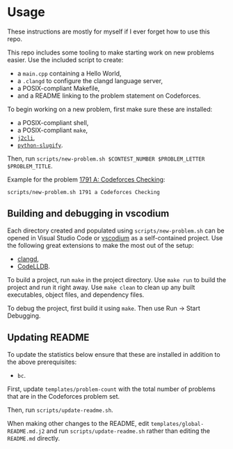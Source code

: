 # Usage

These instructions are mostly for myself if I ever forget how to use this repo.

This repo includes some tooling to make starting work on new problems easier. Use the included script to create:
* a `main.cpp` containing a Hello World,
* a `.clangd` to configure the clangd language server,
* a POSIX-compliant Makefile,
* and a README linking to the problem statement on Codeforces.

To begin working on a new problem, first make sure these are installed:
* a POSIX-compliant shell,
* a POSIX-compliant `make`,
* [`j2cli`](https://pypi.org/project/j2cli/),
* [`python-slugify`](https://pypi.org/project/python-slugify/).

Then, run `scripts/new-problem.sh $CONTEST_NUMBER $PROBLEM_LETTER $PROBLEM_TITLE`.

Example for the problem [1791 A: Codeforces Checking](https://codeforces.com/problemset/problem/1791/A?locale=en):

`scripts/new-problem.sh 1791 a Codeforces Checking`

## Building and debugging in vscodium

Each directory created and populated using `scripts/new-problem.sh` can be opened in Visual Studio Code or [vscodium](https://vscodium.com/) as a self-contained project. Use the following great extensions to make the most out of the setup:

* [clangd](https://marketplace.visualstudio.com/items?itemName=llvm-vs-code-extensions.vscode-clangd),
* [CodeLLDB](https://marketplace.visualstudio.com/items?itemName=vadimcn.vscode-lldb).

To build a project, run `make` in the project directory. Use `make run` to build the project and run it right away. Use `make clean` to clean up any built executables, object files, and dependency files.

To debug the project, first build it using `make`. Then use Run -> Start Debugging.

## Updating README

To update the statistics below ensure that these are installed in addition to the above prerequisites:

* `bc`.

First, update `templates/problem-count` with the total number of problems that are in the Codeforces problem set.

Then, run `scripts/update-readme.sh`.

When making other changes to the README, edit `templates/global-README.md.j2` and run `scripts/update-readme.sh` rather than editing the `README.md` directly.